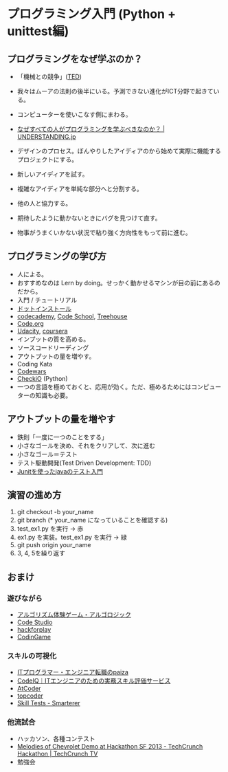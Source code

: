 # プログラミング入門 (Python + unittest編)

## プログラミングをなぜ学ぶのか？

- 「機械との競争」([TED](http://www.ted.com/talks/erik_brynjolfsson_the_key_to_growth_race_em_with_em_the_machines?language=ja))
 - 我々はムーアの法則の後半にいる。予測できない進化がICT分野で起きている。
 - コンピューターを使いこなす側にまわる。

- [なぜすべての人がプログラミングを学ぶべきなのか？ | UNDERSTANDING.jp](http://understanding.jp/archives/portfolio/ted_infographics001)
 - デザインのプロセス。ぼんやりしたアイディアのから始めて実際に機能するプロジェクトにする。
 - 新しいアイディアを試す。
 - 複雑なアイディアを単純な部分へと分割する。
 - 他の人と協力する。
 - 期待したように動かないときにバグを見つけて直す。
 - 物事がうまくいかない状況で粘り強く方向性をもって前に進む。

## プログラミングの学び方

- 人による。
- おすすめなのは Lern by doing。せっかく動かせるマシンが目の前にあるのだから。
- 入門 / チュートリアル
 - [ドットインストール](http://www.dotinstall.com/)
 - [codecademy](http://www.codecademy.com/), [Code School](https://www.codeschool.com/), [Treehouse](http://teamtreehouse.com/)
 - [Code.org](http://code.org/learn)
 - [Udacity](https://www.udacity.com), [coursera](https://www.coursera.org/) 
- インプットの質を高める。
 - ソースコードリーディング
- アウトプットの量を増やす。
 - Coding Kata
 - [Codewars](http://www.codewars.com/)
 - [CheckiO](http://www.checkio.org/) (Python)
- 一つの言語を極めておくと、応用が効く。ただ、極めるためにはコンピューターの知識も必要。

## アウトプットの量を増やす
- 鉄則「一度に一つのことをする」
- 小さなゴールを決め、それをクリアして、次に進む
 - 小さなゴール＝テスト
 - テスト駆動開発(Test Driven Development: TDD)
- [Junitを使ったjavaのテスト入門](http://www.slideshare.net/SatoshiKubo1/junitjava)

## 演習の進め方
1. git checkout -b your_name
2. git branch (* your_name になっていることを確認する)
3. test_ex1.py を実行 -> 赤
4. ex1.py を実装。test_ex1.py を実行 -> 緑
5. git push origin your_name
6. 3, 4, 5を繰り返す

## おまけ

### 遊びながら
- [アルゴリズム体験ゲーム・アルゴロジック](http://home.jeita.or.jp/is/highschool/algo/)
- [Code Studio](http://studio.code.org/)
- [hackforplay](https://note.mu/teramotodaiki/n/n97004eaadc98)
- [CodinGame](http://www.codingame.com/home)

### スキルの可視化
- [ITプログラマー・エンジニア転職のpaiza](http://paiza.jp/)
- [CodeIQ｜ITエンジニアのための実務スキル評価サービス](https://codeiq.jp/)
- [AtCoder](http://atcoder.jp/)
- [topcoder](http://www.topcoder.com/)
- [Skill Tests - Smarterer](http://smarterer.com/home)

### 他流試合
- ハッカソン、各種コンテスト
- [Melodies of Chevrolet Demo at Hackathon SF 2013 - TechCrunch Hackathon | TechCrunch TV](http://techcrunch.com/video/melodies-of-chevrolet-demo-at-hackathon-sf-2013/517925786/)
- 勉強会

